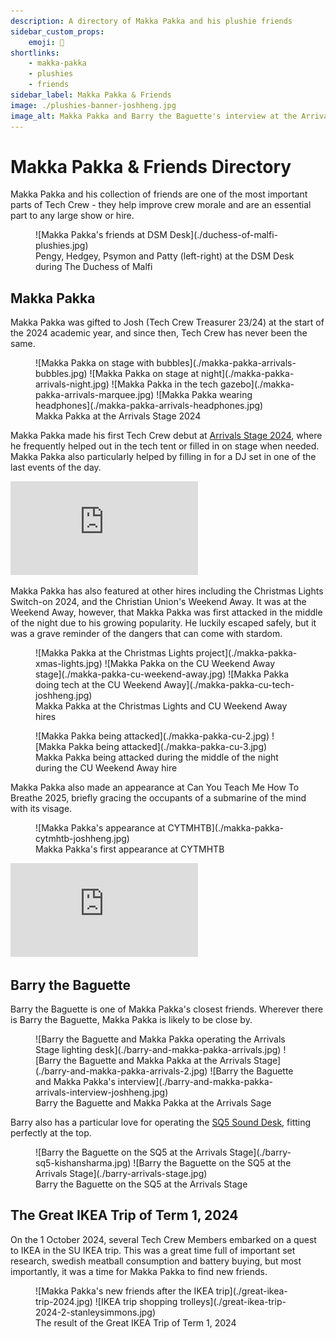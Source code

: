 ```yaml
---
description: A directory of Makka Pakka and his plushie friends
sidebar_custom_props:
    emoji: 🧸
shortlinks:
    - makka-pakka
    - plushies
    - friends
sidebar_label: Makka Pakka & Friends
image: ./plushies-banner-joshheng.jpg
image_alt: Makka Pakka and Barry the Baguette's interview at the Arrivals Stage 2024
---
```

# Makka Pakka & Friends Directory

Makka Pakka and his collection of friends are one of the most important parts of Tech Crew - they help improve crew
morale and are an essential part to any large show or hire.

<figure>
![Makka Pakka's friends at DSM Desk](./duchess-of-malfi-plushies.jpg)
<figcaption>Pengy, Hedgey, Psymon and Patty (left-right) at the DSM Desk during The Duchess of Malfi</figcaption>
</figure>

## Makka Pakka
Makka Pakka was gifted to Josh (Tech Crew Treasurer 23/24) at the start of the 2024 academic year, and since then,
Tech Crew has never been the same.

<figure>
<div class="img-gallery img-small">
![Makka Pakka on stage with bubbles](./makka-pakka-arrivals-bubbles.jpg)
![Makka Pakka on stage at night](./makka-pakka-arrivals-night.jpg)
![Makka Pakka in the tech gazebo](./makka-pakka-arrivals-marquee.jpg)
![Makka Pakka wearing headphones](./makka-pakka-arrivals-headphones.jpg)
</div>
<figcaption>Makka Pakka at the Arrivals Stage 2024</figcaption>
</figure>

Makka Pakka made his first Tech Crew debut at [Arrivals Stage 2024](/wiki/case-studies/arrivals-2024), where he
frequently helped out in the tech tent or filled in on stage when needed. Makka Pakka also particularly helped by
filling in for a DJ set in one of the last events of the day.

<div class="video-full">
  <iframe
    src="https://www.youtube.com/embed/yg9dulfQpjw?si=hPr4i0ljPjCWlblW"
    title="YouTube video player"
    frameborder="0"
    allow="accelerometer; autoplay; clipboard-write; encrypted-media; gyroscope; picture-in-picture; web-share"
    referrerpolicy="strict-origin-when-cross-origin"
    allowfullscreen
  ></iframe>
</div>


Makka Pakka has also featured at other hires including the Christmas Lights Switch-on 2024, and the Christian Union's
Weekend Away. It was at the Weekend Away, however, that Makka Pakka was first attacked in the middle of the night due
to his growing popularity. He luckily escaped safely, but it was a grave reminder of the dangers that can come with
stardom.

<figure>
<div class="img-gallery img-small">
![Makka Pakka at the Christmas Lights project](./makka-pakka-xmas-lights.jpg)
![Makka Pakka on the CU Weekend Away stage](./makka-pakka-cu-weekend-away.jpg)
![Makka Pakka doing tech at the CU Weekend Away](./makka-pakka-cu-tech-joshheng.jpg)
</div>
<figcaption>Makka Pakka at the Christmas Lights and CU Weekend Away hires</figcaption>
</figure>

<figure>
<div class="img-gallery img-small">
![Makka Pakka being attacked](./makka-pakka-cu-2.jpg)
![Makka Pakka being attacked](./makka-pakka-cu-3.jpg)
</div>
<figcaption>Makka Pakka being attacked during the middle of the night during the CU Weekend Away hire</figcaption>
</figure>

Makka Pakka also made an appearance at Can You Teach Me How To Breathe 2025, briefly gracing the occupants of a submarine of the mind with its visage.
<figure>
![Makka Pakka's appearance at CYTMHTB](./makka-pakka-cytmhtb-joshheng.jpg)
<figcaption>Makka Pakka's first appearance at CYTMHTB</figcaption>
</figure>

<div class="video-full">
  <iframe
    src=" https://youtu.be/1j7Arzmgp1c"
    title="YouTube video player"
    frameborder="0"
    allow="accelerometer; autoplay; clipboard-write; encrypted-media; gyroscope; picture-in-picture; web-share"
    referrerpolicy="strict-origin-when-cross-origin"
    allowfullscreen
  ></iframe>
</div>

## Barry the Baguette

Barry the Baguette is one of Makka Pakka's closest friends. Wherever there is Barry the Baguette, Makka Pakka is likely
to be close by.

<figure>
<div class="img-gallery img-small">
![Barry the Baguette and Makka Pakka operating the Arrivals Stage lighting desk](./barry-and-makka-pakka-arrivals.jpg)
![Barry the Baguette and Makka Pakka at the Arrivals Stage](./barry-and-makka-pakka-arrivals-2.jpg)
![Barry the Baguette and Makka Pakka's interview](./barry-and-makka-pakka-arrivals-interview-joshheng.jpg)
</div>
<figcaption>Barry the Baguette and Makka Pakka at the Arrivals Sage</figcaption>
</figure>

Barry also has a particular love for operating the [SQ5 Sound Desk](/wiki/disciplines/sound/sound-desks), fitting
perfectly at the top.

<figure>
<div class="img-gallery img-small">
![Barry the Baguette on the SQ5 at the Arrivals Stage](./barry-sq5-kishansharma.jpg)
![Barry the Baguette on the SQ5 at the Arrivals Stage](./barry-arrivals-stage.jpg)
</div>

<figcaption>Barry the Baguette on the SQ5 at the Arrivals Stage</figcaption>
</figure>

## The Great IKEA Trip of Term 1, 2024
On the 1 October 2024, several Tech Crew Members embarked on a quest to IKEA in the SU IKEA trip. This was a great time
full of important set research, swedish meatball consumption and battery buying, but most importantly, it was a time
for Makka Pakka to find new friends.

<figure>
<div class="img-gallery">
![Makka Pakka's new friends after the IKEA trip](./great-ikea-trip-2024.jpg)
![IKEA trip shopping trolleys](./great-ikea-trip-2024-2-stanleysimmons.jpg)
</div>
<figcaption>The result of the Great IKEA Trip of Term 1, 2024</figcaption>
</figure>

